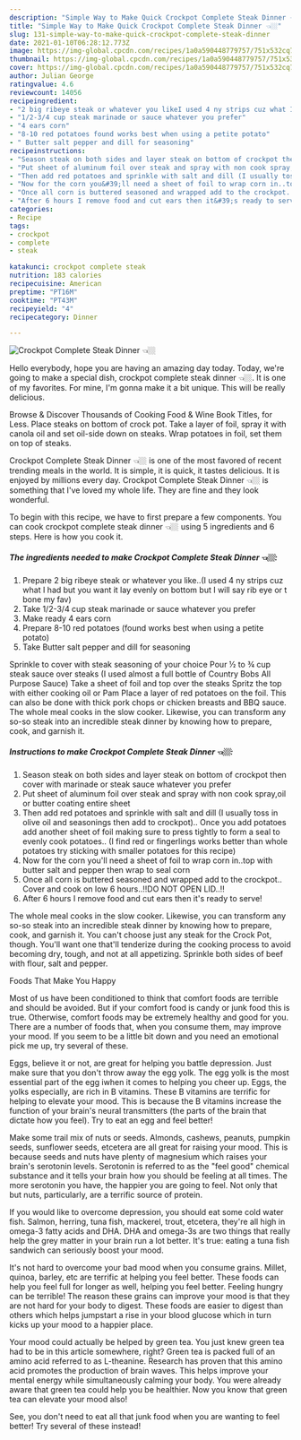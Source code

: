 ```yaml
---
description: "Simple Way to Make Quick Crockpot Complete Steak Dinner 👈🏼"
title: "Simple Way to Make Quick Crockpot Complete Steak Dinner 👈🏼"
slug: 131-simple-way-to-make-quick-crockpot-complete-steak-dinner
date: 2021-01-10T06:28:12.773Z
image: https://img-global.cpcdn.com/recipes/1a0a590448779757/751x532cq70/crockpot-complete-steak-dinner-👈🏼-recipe-main-photo.jpg
thumbnail: https://img-global.cpcdn.com/recipes/1a0a590448779757/751x532cq70/crockpot-complete-steak-dinner-👈🏼-recipe-main-photo.jpg
cover: https://img-global.cpcdn.com/recipes/1a0a590448779757/751x532cq70/crockpot-complete-steak-dinner-👈🏼-recipe-main-photo.jpg
author: Julian George
ratingvalue: 4.6
reviewcount: 14056
recipeingredient:
- "2 big ribeye steak or whatever you likeI used 4 ny strips cuz what I had but you want it lay evenly on bottom but I will say rib eye or t bone my fav"
- "1/2-3/4 cup steak marinade or sauce whatever you prefer"
- "4 ears corn"
- "8-10 red potatoes found works best when using a petite potato"
- " Butter salt pepper and dill for seasoning"
recipeinstructions:
- "Season steak on both sides and layer steak on bottom of crockpot then cover with marinade or steak sauce whatever you prefer"
- "Put sheet of aluminum foil over steak and spray with non cook spray,oil or butter coating entire sheet"
- "Then add red potatoes and sprinkle with salt and dill (I usually toss in olive oil and seasonings then add to crockpot).. Once you add potatoes add another sheet of foil making sure to press tightly to form a seal to evenly cook potatoes.. (I find red or fingerlings works better than whole potatoes try sticking with smaller potatoes for this recipe)"
- "Now for the corn you&#39;ll need a sheet of foil to wrap corn in..top with butter salt and pepper then wrap to seal corn"
- "Once all corn is buttered seasoned and wrapped add to the crockpot.. Cover and cook on low 6 hours..‼️DO NOT OPEN LID..‼️"
- "After 6 hours I remove food and cut ears then it&#39;s ready to serve!"
categories:
- Recipe
tags:
- crockpot
- complete
- steak

katakunci: crockpot complete steak 
nutrition: 183 calories
recipecuisine: American
preptime: "PT16M"
cooktime: "PT43M"
recipeyield: "4"
recipecategory: Dinner

---
```



![Crockpot Complete Steak Dinner 👈🏼](https://img-global.cpcdn.com/recipes/1a0a590448779757/751x532cq70/crockpot-complete-steak-dinner-👈🏼-recipe-main-photo.jpg)

Hello everybody, hope you are having an amazing day today. Today, we're going to make a special dish, crockpot complete steak dinner 👈🏼. It is one of my favorites. For mine, I'm gonna make it a bit unique. This will be really delicious.

Browse &amp; Discover Thousands of Cooking Food &amp; Wine Book Titles, for Less. Place steaks on bottom of crock pot. Take a layer of foil, spray it with canola oil and set oil-side down on steaks. Wrap potatoes in foil, set them on top of steaks.

Crockpot Complete Steak Dinner 👈🏼 is one of the most favored of recent trending meals in the world. It is simple, it is quick, it tastes delicious. It is enjoyed by millions every day. Crockpot Complete Steak Dinner 👈🏼 is something that I've loved my whole life. They are fine and they look wonderful.


To begin with this recipe, we have to first prepare a few components. You can cook crockpot complete steak dinner 👈🏼 using 5 ingredients and 6 steps. Here is how you cook it.

<!--inarticleads1-->

##### The ingredients needed to make Crockpot Complete Steak Dinner 👈🏼:

1. Prepare 2 big ribeye steak or whatever you like..(I used 4 ny strips cuz what I had but you want it lay evenly on bottom but I will say rib eye or t bone my fav)
1. Take 1/2-3/4 cup steak marinade or sauce whatever you prefer
1. Make ready 4 ears corn
1. Prepare 8-10 red potatoes (found works best when using a petite potato)
1. Take  Butter salt pepper and dill for seasoning


Sprinkle to cover with steak seasoning of your choice Pour ½ to ¾ cup steak sauce over steaks (I used almost a full bottle of Country Bobs All Purpose Sauce) Take a sheet of foil and top over the steaks Spritz the top with either cooking oil or Pam Place a layer of red potatoes on the foil. This can also be done with thick pork chops or chicken breasts and BBQ sauce. The whole meal cooks in the slow cooker. Likewise, you can transform any so-so steak into an incredible steak dinner by knowing how to prepare, cook, and garnish it. 

<!--inarticleads2-->

##### Instructions to make Crockpot Complete Steak Dinner 👈🏼:

1. Season steak on both sides and layer steak on bottom of crockpot then cover with marinade or steak sauce whatever you prefer
1. Put sheet of aluminum foil over steak and spray with non cook spray,oil or butter coating entire sheet
1. Then add red potatoes and sprinkle with salt and dill (I usually toss in olive oil and seasonings then add to crockpot).. Once you add potatoes add another sheet of foil making sure to press tightly to form a seal to evenly cook potatoes.. (I find red or fingerlings works better than whole potatoes try sticking with smaller potatoes for this recipe)
1. Now for the corn you&#39;ll need a sheet of foil to wrap corn in..top with butter salt and pepper then wrap to seal corn
1. Once all corn is buttered seasoned and wrapped add to the crockpot.. Cover and cook on low 6 hours..‼️DO NOT OPEN LID..‼️
1. After 6 hours I remove food and cut ears then it&#39;s ready to serve!


The whole meal cooks in the slow cooker. Likewise, you can transform any so-so steak into an incredible steak dinner by knowing how to prepare, cook, and garnish it. You can&#39;t choose just any steak for the Crock Pot, though. You&#39;ll want one that&#39;ll tenderize during the cooking process to avoid becoming dry, tough, and not at all appetizing. Sprinkle both sides of beef with flour, salt and pepper. 

Foods That Make You Happy


Most of us have been conditioned to think that comfort foods are terrible and should be avoided. But if your comfort food is candy or junk food this is true. Otherwise, comfort foods may be extremely healthy and good for you. There are a number of foods that, when you consume them, may improve your mood. If you seem to be a little bit down and you need an emotional pick me up, try several of these.

Eggs, believe it or not, are great for helping you battle depression. Just make sure that you don't throw away the egg yolk. The egg yolk is the most essential part of the egg iwhen it comes to helping you cheer up. Eggs, the yolks especially, are rich in B vitamins. These B vitamins are terrific for helping to elevate your mood. This is because the B vitamins increase the function of your brain's neural transmitters (the parts of the brain that dictate how you feel). Try to eat an egg and feel better!

Make some trail mix of nuts or seeds. Almonds, cashews, peanuts, pumpkin seeds, sunflower seeds, etcetera are all great for raising your mood. This is because seeds and nuts have plenty of magnesium which raises your brain's serotonin levels. Serotonin is referred to as the "feel good" chemical substance and it tells your brain how you should be feeling at all times. The more serotonin you have, the happier you are going to feel. Not only that but nuts, particularly, are a terrific source of protein.

If you would like to overcome depression, you should eat some cold water fish. Salmon, herring, tuna fish, mackerel, trout, etcetera, they're all high in omega-3 fatty acids and DHA. DHA and omega-3s are two things that really help the grey matter in your brain run a lot better. It's true: eating a tuna fish sandwich can seriously boost your mood. 

It's not hard to overcome your bad mood when you consume grains. Millet, quinoa, barley, etc are terrific at helping you feel better. These foods can help you feel full for longer as well, helping you feel better. Feeling hungry can be terrible! The reason these grains can improve your mood is that they are not hard for your body to digest. These foods are easier to digest than others which helps jumpstart a rise in your blood glucose which in turn kicks up your mood to a happier place.

Your mood could actually be helped by green tea. You just knew green tea had to be in this article somewhere, right? Green tea is packed full of an amino acid referred to as L-theanine. Research has proven that this amino acid promotes the production of brain waves. This helps improve your mental energy while simultaneously calming your body. You were already aware that green tea could help you be healthier. Now you know that green tea can elevate your mood also!

See, you don't need to eat all that junk food when you are wanting to feel better! Try several of these instead!

